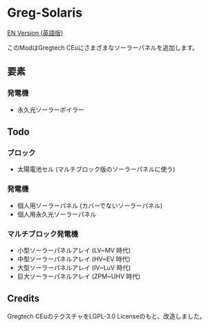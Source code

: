 # Greg-Solaris

[EN Version (英語版)](https://github.com/exoticproject/gregsolaris/blob/master/README.md)

このModはGregtech CEuにさまざまなソーラーパネルを追加します。

## 要素
### 発電機
- 永久光ソーラーボイラー

## Todo
### ブロック
- 太陽電池セル (マルチブロック版のソーラーパネルに使う)

### 発電機
- 個人用ソーラーパネル (カバーでないソーラーパネル)
- 個人用永久光ソーラーパネル

### マルチブロック発電機
- 小型ソーラーパネルアレイ (LV~MV 時代)
- 中型ソーラーパネルアレイ (HV~EV 時代)
- 大型ソーラーパネルアレイ (IV~LuV 時代)
- 巨大ソーラーパネルアレイ (ZPM~UHV 時代)

## Credits
Gregtech CEuのテクスチャをLGPL-3.0 Licenseのもと、改造しました。